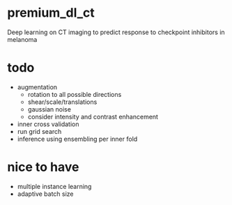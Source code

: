 # premium_dl_ct
Deep learning on CT imaging to predict response to checkpoint inhibitors in melanoma


# todo
- augmentation
    - rotation to all possible directions
    - shear/scale/translations
    - gaussian noise
    - consider intensity and contrast enhancement
- inner cross validation
- run grid search
- inference using ensembling per inner fold

# nice to have
- multiple instance learning
- adaptive batch size
